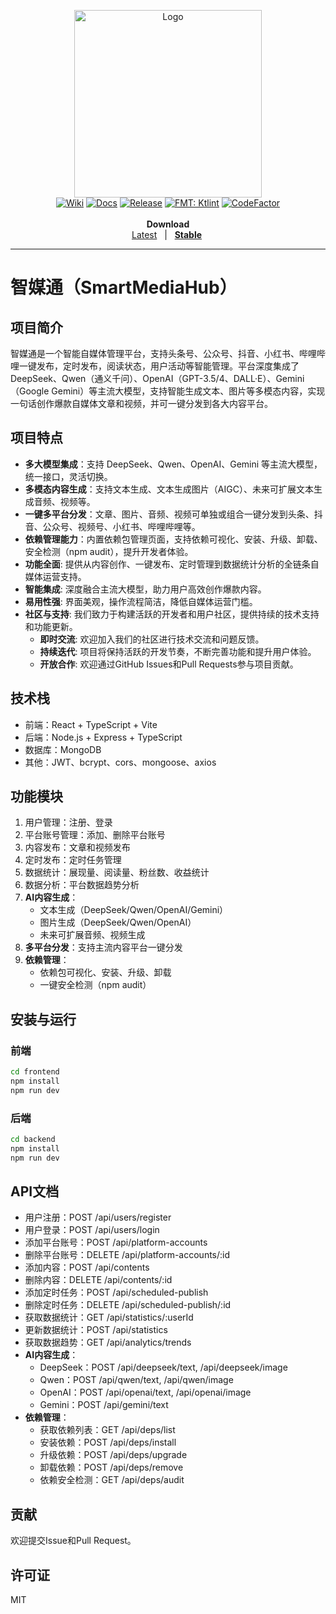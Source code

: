 <p align="center">
  <a href="https://github.com/aiseall/SmartMediaHub">
    <img src="assets/logo.png" alt="Logo" width="300">
  </a>

  <br>
  <a href="https://github.com/iamgio/quarkdown/wiki"><img alt="Wiki" src="https://img.shields.io/badge/wiki-read-darkcyan"></a>
  <a href="https://quarkdown.com/docs"><img alt="Docs" src="https://img.shields.io/badge/docs-read-blue"></a>
  <a href="https://github.com/iamgio/quarkdown/releases/latest"><img alt="Release" src="https://img.shields.io/github/v/release/iamgio/quarkdown?color=mediumseagreen"></a>
  <a href="https://pinterest.github.io/ktlint"><img alt="FMT: Ktlint" src="https://img.shields.io/badge/fmt-ktlint-7f52ff?logo=kotlin&logoColor=f5f5f5"></a>
  <a href="https://www.codefactor.io/repository/github/iamgio/quarkdown"><img alt="CodeFactor" src="https://www.codefactor.io/repository/github/iamgio/quarkdown/badge/main"></a>
  <br>
  <br>
    <strong>Download</strong>
  <br>
  <a href="https://github.com/aiseall/SmartMediaHub/releases/tag/latest">Latest</a>
  &nbsp; | &nbsp;
  <strong><a href="https://github.com/aiseall/SmartMediaHubreleases/latest">Stable</a></strong>&nbsp;
  <br>
  <hr>
</p>


# 智媒通（SmartMediaHub）


## 项目简介
智媒通是一个智能自媒体管理平台，支持头条号、公众号、抖音、小红书、哔哩哔哩一键发布，定时发布，阅读状态，用户活动等智能管理。平台深度集成了 DeepSeek、Qwen（通义千问）、OpenAI（GPT-3.5/4、DALL·E）、Gemini（Google Gemini）等主流大模型，支持智能生成文本、图片等多模态内容，实现一句话创作爆款自媒体文章和视频，并可一键分发到各大内容平台。

## 项目特点
- **多大模型集成**：支持 DeepSeek、Qwen、OpenAI、Gemini 等主流大模型，统一接口，灵活切换。
- **多模态内容生成**：支持文本生成、文本生成图片（AIGC）、未来可扩展文本生成音频、视频等。
- **一键多平台分发**：文章、图片、音频、视频可单独或组合一键分发到头条、抖音、公众号、视频号、小红书、哔哩哔哩等。
- **依赖管理能力**：内置依赖包管理页面，支持依赖可视化、安装、升级、卸载、安全检测（npm audit），提升开发者体验。
- **功能全面**: 提供从内容创作、一键发布、定时管理到数据统计分析的全链条自媒体运营支持。
- **智能集成**: 深度融合主流大模型，助力用户高效创作爆款内容。
- **易用性强**: 界面美观，操作流程简洁，降低自媒体运营门槛。
- **社区与支持**: 我们致力于构建活跃的开发者和用户社区，提供持续的技术支持和功能更新。
  - **即时交流**: 欢迎加入我们的社区进行技术交流和问题反馈。
  - **持续迭代**: 项目将保持活跃的开发节奏，不断完善功能和提升用户体验。
  - **开放合作**: 欢迎通过GitHub Issues和Pull Requests参与项目贡献。

## 技术栈
- 前端：React + TypeScript + Vite
- 后端：Node.js + Express + TypeScript
- 数据库：MongoDB
- 其他：JWT、bcrypt、cors、mongoose、axios

## 功能模块
1. 用户管理：注册、登录
2. 平台账号管理：添加、删除平台账号
3. 内容发布：文章和视频发布
4. 定时发布：定时任务管理
5. 数据统计：展现量、阅读量、粉丝数、收益统计
6. 数据分析：平台数据趋势分析
7. **AI内容生成**：
   - 文本生成（DeepSeek/Qwen/OpenAI/Gemini）
   - 图片生成（DeepSeek/Qwen/OpenAI）
   - 未来可扩展音频、视频生成
8. **多平台分发**：支持主流内容平台一键分发
9. **依赖管理**：
   - 依赖包可视化、安装、升级、卸载
   - 一键安全检测（npm audit）

## 安装与运行
### 前端
```bash
cd frontend
npm install
npm run dev
```

### 后端
```bash
cd backend
npm install
npm run dev
```

## API文档
- 用户注册：POST /api/users/register
- 用户登录：POST /api/users/login
- 添加平台账号：POST /api/platform-accounts
- 删除平台账号：DELETE /api/platform-accounts/:id
- 添加内容：POST /api/contents
- 删除内容：DELETE /api/contents/:id
- 添加定时任务：POST /api/scheduled-publish
- 删除定时任务：DELETE /api/scheduled-publish/:id
- 获取数据统计：GET /api/statistics/:userId
- 更新数据统计：POST /api/statistics
- 获取数据趋势：GET /api/analytics/trends
- **AI内容生成**：
  - DeepSeek：POST /api/deepseek/text, /api/deepseek/image
  - Qwen：POST /api/qwen/text, /api/qwen/image
  - OpenAI：POST /api/openai/text, /api/openai/image
  - Gemini：POST /api/gemini/text
- **依赖管理**：
  - 获取依赖列表：GET /api/deps/list
  - 安装依赖：POST /api/deps/install
  - 升级依赖：POST /api/deps/upgrade
  - 卸载依赖：POST /api/deps/remove
  - 依赖安全检测：GET /api/deps/audit

## 贡献
欢迎提交Issue和Pull Request。

## 许可证
MIT 

